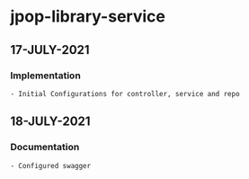 # jpop-library-service

## 17-JULY-2021

### Implementation

    - Initial Configurations for controller, service and repo

## 18-JULY-2021

### Documentation

    - Configured swagger